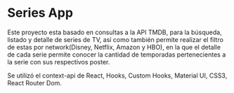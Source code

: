 # Series App

Este proyecto esta basado en consultas a la API TMDB, para la búsqueda, listado y detalle de series de TV, así como también permite realizar el filtro de estas por network(Disney, Netflix, Amazon y HBO), en la que el detalle de cada serie permite conocer la cantidad de temporadas pertenecientes a la serie con sus respectivos poster.

Se utilizó el context-api de React, Hooks, Custom Hooks,  Material UI, CSS3, React Router Dom.


